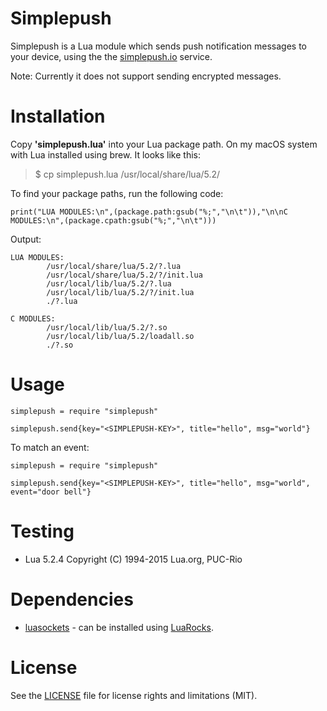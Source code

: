 # Simplepush

Simplepush is a Lua module which sends push notification messages to your device, 
using the the [simplepush.io](https://simplepush.io/) service.

Note: Currently it does not support sending encrypted messages.

# Installation

Copy **'simplepush.lua'** into your Lua package path. On my macOS system with Lua 
installed using brew. It looks like this:

> $ cp simplepush.lua /usr/local/share/lua/5.2/

To find your package paths, run the following code:

```
print("LUA MODULES:\n",(package.path:gsub("%;","\n\t")),"\n\nC MODULES:\n",(package.cpath:gsub("%;","\n\t")))
```
Output:
```
LUA MODULES:
        /usr/local/share/lua/5.2/?.lua
        /usr/local/share/lua/5.2/?/init.lua
        /usr/local/lib/lua/5.2/?.lua
        /usr/local/lib/lua/5.2/?/init.lua
        ./?.lua

C MODULES:
        /usr/local/lib/lua/5.2/?.so
        /usr/local/lib/lua/5.2/loadall.so
        ./?.so
```

# Usage

```
simplepush = require "simplepush"

simplepush.send{key="<SIMPLEPUSH-KEY>", title="hello", msg="world"}
```
To match an event:
```
simplepush = require "simplepush"

simplepush.send{key="<SIMPLEPUSH-KEY>", title="hello", msg="world", event="door bell"}
```

# Testing

- Lua 5.2.4  Copyright (C) 1994-2015 Lua.org, PUC-Rio

# Dependencies

- [luasockets](https://luarocks.org/modules/luarocks/luasocket) - can be installed using [LuaRocks](https://luarocks.org/).

# License

See the [LICENSE](LICENSE.md) file for license rights and limitations (MIT).
